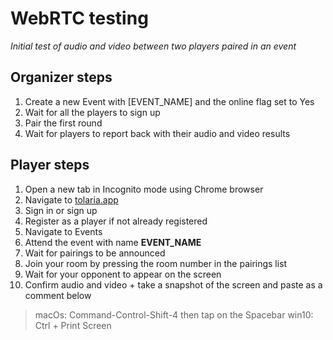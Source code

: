 # WebRTC testing

*Initial test of audio and video between two players paired in an event*

## Organizer steps
1. Create a new Event with [EVENT_NAME] and the online flag set to Yes
2. Wait for all the players to sign up
3. Pair the first round
4. Wait for players to report back with their audio and video results

## Player steps
1. Open a new tab in Incognito mode using Chrome browser
2. Navigate to [tolaria.app](https://tolaria.app)
3. Sign in or sign up
4. Register as a player if not already registered
5. Navigate to Events
6. Attend the event with name **EVENT_NAME**
7. Wait for pairings to be announced
8. Join your room by pressing the room number in the pairings list
9. Wait for your opponent to appear on the screen
10. Confirm audio and video + take a snapshot of the screen and paste as a comment below
>macOs: Command-Control-Shift-4 then tap on the Spacebar
>win10: Ctrl + Print Screen
